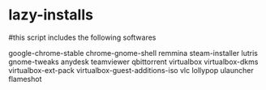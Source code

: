 # lazy-installs
#this script includes the following softwares

google-chrome-stable 
chrome-gnome-shell 
remmina 
steam-installer
lutris
gnome-tweaks 
anydesk 
teamviewer 
qbittorrent
virtualbox 
virtualbox-dkms 
virtualbox-ext-pack 
virtualbox-guest-additions-iso
vlc 
lollypop
ulauncher
flameshot
